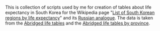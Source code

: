 This is collection of scripts used by me for creation of tables about life expectancy in South Korea for the Wikipedia page "[List of South Korean regions by life expectancy](https://en.wikipedia.org/wiki/List_of_South_Korean_regions_by_life_expectancy)" and its [Russian analogue](https://ru.wikipedia.org/wiki/Продолжительность_жизни_в_регионах_Республики_Корея). The data is taken from the [Abridged life tables]([https://www.ipss.go.jp/p-toukei/JMD/index-en.asp](https://kosis.kr/statHtml/statHtml.do?orgId=101&tblId=DT_1B41&conn_path=I2&language=en)) and the [Abridged life tables by province](https://kosis.kr/statHtml/statHtml.do?orgId=101&tblId=DT_1B44&conn_path=I2&language=en).